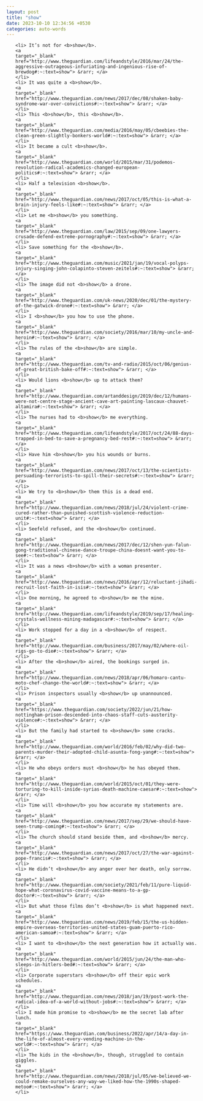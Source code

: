 ```yaml
---
layout: post
title: "show"
date: 2023-10-10 12:34:56 +0530
categories: auto-words
---
```

<ol>

    <li> It’s not for <b>show</b>.
    <a 
    target="_blank" 
    href="http://www.theguardian.com/lifeandstyle/2016/mar/24/the-aggressive-outrageous-infuriating-and-ingenious-rise-of-brewdog#:~:text=show"> &rarr; </a>
    </li>
    <li> It was quite a <b>show</b>.
    <a 
    target="_blank" 
    href="http://www.theguardian.com/news/2017/dec/08/shaken-baby-syndrome-war-over-convictions#:~:text=show"> &rarr; </a>
    </li>
    <li> This <b>show</b>, this <b>show</b>.
    <a 
    target="_blank" 
    href="http://www.theguardian.com/media/2016/may/05/cbeebies-the-clean-green-slightly-bonkers-world#:~:text=show"> &rarr; </a>
    </li>
    <li> It became a cult <b>show</b>.
    <a 
    target="_blank" 
    href="http://www.theguardian.com/world/2015/mar/31/podemos-revolution-radical-academics-changed-european-politics#:~:text=show"> &rarr; </a>
    </li>
    <li> Half a television <b>show</b>.
    <a 
    target="_blank" 
    href="http://www.theguardian.com/news/2017/oct/05/this-is-what-a-brain-injury-feels-like#:~:text=show"> &rarr; </a>
    </li>
    <li> Let me <b>show</b> you something.
    <a 
    target="_blank" 
    href="http://www.theguardian.com/law/2015/sep/09/one-lawyers-crusade-defend-extreme-pornography#:~:text=show"> &rarr; </a>
    </li>
    <li> Save something for the <b>show</b>.
    <a 
    target="_blank" 
    href="http://www.theguardian.com/music/2021/jan/19/vocal-polyps-injury-singing-john-colapinto-steven-zeitels#:~:text=show"> &rarr; </a>
    </li>
    <li> The image did not <b>show</b> a drone.
    <a 
    target="_blank" 
    href="http://www.theguardian.com/uk-news/2020/dec/01/the-mystery-of-the-gatwick-drone#:~:text=show"> &rarr; </a>
    </li>
    <li> I <b>show</b> you how to use the phone.
    <a 
    target="_blank" 
    href="http://www.theguardian.com/society/2016/mar/10/my-uncle-and-heroin#:~:text=show"> &rarr; </a>
    </li>
    <li> The rules of the <b>show</b> are simple.
    <a 
    target="_blank" 
    href="http://www.theguardian.com/tv-and-radio/2015/oct/06/genius-of-great-british-bake-off#:~:text=show"> &rarr; </a>
    </li>
    <li> Would lions <b>show</b> up to attack them?
    <a 
    target="_blank" 
    href="http://www.theguardian.com/artanddesign/2019/dec/12/humans-were-not-centre-stage-ancient-cave-art-painting-lascaux-chauvet-altamira#:~:text=show"> &rarr; </a>
    </li>
    <li> The nurses had to <b>show</b> me everything.
    <a 
    target="_blank" 
    href="http://www.theguardian.com/lifeandstyle/2017/oct/24/88-days-trapped-in-bed-to-save-a-pregnancy-bed-rest#:~:text=show"> &rarr; </a>
    </li>
    <li> Have him <b>show</b> you his wounds or burns.
    <a 
    target="_blank" 
    href="http://www.theguardian.com/news/2017/oct/13/the-scientists-persuading-terrorists-to-spill-their-secrets#:~:text=show"> &rarr; </a>
    </li>
    <li> We try to <b>show</b> them this is a dead end.
    <a 
    target="_blank" 
    href="http://www.theguardian.com/news/2018/jul/24/violent-crime-cured-rather-than-punished-scottish-violence-reduction-unit#:~:text=show"> &rarr; </a>
    </li>
    <li> Seefeld refused, and the <b>show</b> continued.
    <a 
    target="_blank" 
    href="http://www.theguardian.com/news/2017/dec/12/shen-yun-falun-gong-traditional-chinese-dance-troupe-china-doesnt-want-you-to-see#:~:text=show"> &rarr; </a>
    </li>
    <li> It was a news <b>show</b> with a woman presenter.
    <a 
    target="_blank" 
    href="http://www.theguardian.com/news/2016/apr/12/reluctant-jihadi-recruit-lost-faith-in-isis#:~:text=show"> &rarr; </a>
    </li>
    <li> One morning, he agreed to <b>show</b> me the mine.
    <a 
    target="_blank" 
    href="http://www.theguardian.com/lifeandstyle/2019/sep/17/healing-crystals-wellness-mining-madagascar#:~:text=show"> &rarr; </a>
    </li>
    <li> Work stopped for a day in a <b>show</b> of respect.
    <a 
    target="_blank" 
    href="http://www.theguardian.com/business/2017/may/02/where-oil-rigs-go-to-die#:~:text=show"> &rarr; </a>
    </li>
    <li> After the <b>show</b> aired, the bookings surged in.
    <a 
    target="_blank" 
    href="http://www.theguardian.com/news/2018/apr/06/homaro-cantu-moto-chef-change-the-world#:~:text=show"> &rarr; </a>
    </li>
    <li> Prison inspectors usually <b>show</b> up unannounced.
    <a 
    target="_blank" 
    href="https://www.theguardian.com/society/2022/jun/21/how-nottingham-prison-descended-into-chaos-staff-cuts-austerity-violence#:~:text=show"> &rarr; </a>
    </li>
    <li> But the family had started to <b>show</b> some cracks.
    <a 
    target="_blank" 
    href="http://www.theguardian.com/world/2016/feb/02/why-did-two-parents-murder-their-adopted-child-asunta-fong-yang#:~:text=show"> &rarr; </a>
    </li>
    <li> He who obeys orders must <b>show</b> he has obeyed them.
    <a 
    target="_blank" 
    href="http://www.theguardian.com/world/2015/oct/01/they-were-torturing-to-kill-inside-syrias-death-machine-caesar#:~:text=show"> &rarr; </a>
    </li>
    <li> Time will <b>show</b> you how accurate my statements are.
    <a 
    target="_blank" 
    href="http://www.theguardian.com/news/2017/sep/29/we-should-have-seen-trump-coming#:~:text=show"> &rarr; </a>
    </li>
    <li> The church should stand beside them, and <b>show</b> mercy.
    <a 
    target="_blank" 
    href="http://www.theguardian.com/news/2017/oct/27/the-war-against-pope-francis#:~:text=show"> &rarr; </a>
    </li>
    <li> He didn’t <b>show</b> any anger over her death, only sorrow.
    <a 
    target="_blank" 
    href="http://www.theguardian.com/society/2021/feb/11/pure-liquid-hope-what-coronavirus-covid-vaccine-means-to-a-gp-doctor#:~:text=show"> &rarr; </a>
    </li>
    <li> But what those films don’t <b>show</b> is what happened next.
    <a 
    target="_blank" 
    href="http://www.theguardian.com/news/2019/feb/15/the-us-hidden-empire-overseas-territories-united-states-guam-puerto-rico-american-samoa#:~:text=show"> &rarr; </a>
    </li>
    <li> I want to <b>show</b> the next generation how it actually was.
    <a 
    target="_blank" 
    href="http://www.theguardian.com/world/2015/jun/24/the-man-who-sleeps-in-hitlers-bed#:~:text=show"> &rarr; </a>
    </li>
    <li> Corporate superstars <b>show</b> off their epic work schedules.
    <a 
    target="_blank" 
    href="http://www.theguardian.com/news/2018/jan/19/post-work-the-radical-idea-of-a-world-without-jobs#:~:text=show"> &rarr; </a>
    </li>
    <li> I made him promise to <b>show</b> me the secret lab after lunch.
    <a 
    target="_blank" 
    href="https://www.theguardian.com/business/2022/apr/14/a-day-in-the-life-of-almost-every-vending-machine-in-the-world#:~:text=show"> &rarr; </a>
    </li>
    <li> The kids in the <b>show</b>, though, struggled to contain giggles.
    <a 
    target="_blank" 
    href="http://www.theguardian.com/news/2018/jul/05/we-believed-we-could-remake-ourselves-any-way-we-liked-how-the-1990s-shaped-metoo#:~:text=show"> &rarr; </a>
    </li>